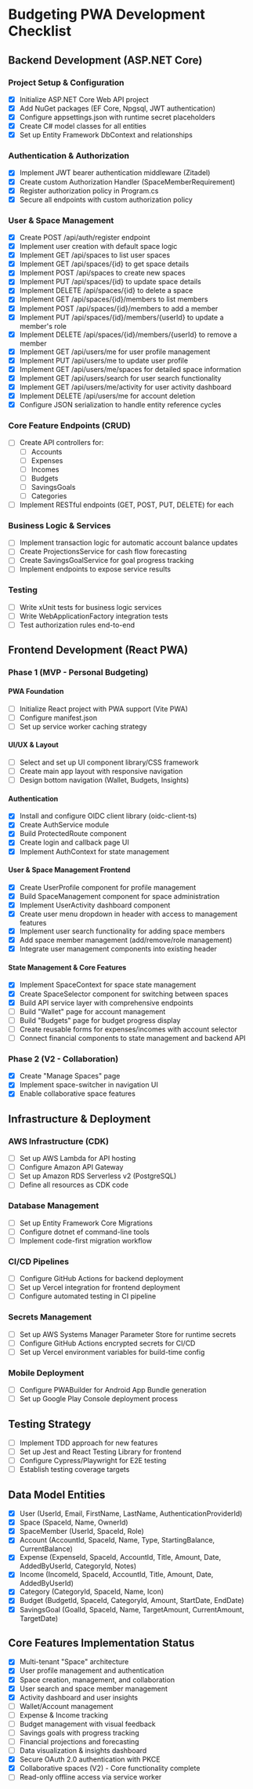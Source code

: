 # Budgeting PWA Development Checklist

## Backend Development (ASP.NET Core)

### Project Setup & Configuration
- [x] Initialize ASP.NET Core Web API project
- [x] Add NuGet packages (EF Core, Npgsql, JWT authentication)
- [x] Configure appsettings.json with runtime secret placeholders
- [x] Create C# model classes for all entities
- [x] Set up Entity Framework DbContext and relationships

### Authentication & Authorization
- [x] Implement JWT bearer authentication middleware (Zitadel)
- [x] Create custom Authorization Handler (SpaceMemberRequirement)
- [x] Register authorization policy in Program.cs
- [x] Secure all endpoints with custom authorization policy

### User & Space Management
- [x] Create POST /api/auth/register endpoint
- [x] Implement user creation with default space logic
- [x] Implement GET /api/spaces to list user spaces
- [x] Implement GET /api/spaces/{id} to get space details
- [x] Implement POST /api/spaces to create new spaces
- [x] Implement PUT /api/spaces/{id} to update space details
- [x] Implement DELETE /api/spaces/{id} to delete a space
- [x] Implement GET /api/spaces/{id}/members to list members
- [x] Implement POST /api/spaces/{id}/members to add a member
- [x] Implement PUT /api/spaces/{id}/members/{userId} to update a member's role
- [x] Implement DELETE /api/spaces/{id}/members/{userId} to remove a member
- [x] Implement GET /api/users/me for user profile management
- [x] Implement PUT /api/users/me to update user profile
- [x] Implement GET /api/users/me/spaces for detailed space information
- [x] Implement GET /api/users/search for user search functionality
- [x] Implement GET /api/users/me/activity for user activity dashboard
- [x] Implement DELETE /api/users/me for account deletion
- [x] Configure JSON serialization to handle entity reference cycles

### Core Feature Endpoints (CRUD)
- [ ] Create API controllers for:
  - [ ] Accounts
  - [ ] Expenses
  - [ ] Incomes
  - [ ] Budgets
  - [ ] SavingsGoals
  - [ ] Categories
- [ ] Implement RESTful endpoints (GET, POST, PUT, DELETE) for each

### Business Logic & Services
- [ ] Implement transaction logic for automatic account balance updates
- [ ] Create ProjectionsService for cash flow forecasting
- [ ] Create SavingsGoalService for goal progress tracking
- [ ] Implement endpoints to expose service results

### Testing
- [ ] Write xUnit tests for business logic services
- [ ] Write WebApplicationFactory integration tests
- [ ] Test authorization rules end-to-end

## Frontend Development (React PWA)

### Phase 1 (MVP - Personal Budgeting)

#### PWA Foundation
- [ ] Initialize React project with PWA support (Vite PWA)
- [ ] Configure manifest.json
- [ ] Set up service worker caching strategy

#### UI/UX & Layout
- [ ] Select and set up UI component library/CSS framework
- [ ] Create main app layout with responsive navigation
- [ ] Design bottom navigation (Wallet, Budgets, Insights)

#### Authentication
- [x] Install and configure OIDC client library (oidc-client-ts)
- [x] Create AuthService module
- [x] Build ProtectedRoute component
- [x] Create login and callback page UI
- [x] Implement AuthContext for state management

#### User & Space Management Frontend
- [x] Create UserProfile component for profile management
- [x] Build SpaceManagement component for space administration
- [x] Implement UserActivity dashboard component
- [x] Create user menu dropdown in header with access to management features
- [x] Implement user search functionality for adding space members
- [x] Add space member management (add/remove/role management)
- [x] Integrate user management components into existing header

#### State Management & Core Features
- [x] Implement SpaceContext for space state management
- [x] Create SpaceSelector component for switching between spaces
- [x] Build API service layer with comprehensive endpoints
- [ ] Build "Wallet" page for account management
- [ ] Build "Budgets" page for budget progress display
- [ ] Create reusable forms for expenses/incomes with account selector
- [ ] Connect financial components to state management and backend API

### Phase 2 (V2 - Collaboration)
- [x] Create "Manage Spaces" page
- [x] Implement space-switcher in navigation UI
- [x] Enable collaborative space features

## Infrastructure & Deployment

### AWS Infrastructure (CDK)
- [ ] Set up AWS Lambda for API hosting
- [ ] Configure Amazon API Gateway
- [ ] Set up Amazon RDS Serverless v2 (PostgreSQL)
- [ ] Define all resources as CDK code

### Database Management
- [ ] Set up Entity Framework Core Migrations
- [ ] Configure dotnet ef command-line tools
- [ ] Implement code-first migration workflow

### CI/CD Pipelines
- [ ] Configure GitHub Actions for backend deployment
- [ ] Set up Vercel integration for frontend deployment
- [ ] Configure automated testing in CI pipeline

### Secrets Management
- [ ] Set up AWS Systems Manager Parameter Store for runtime secrets
- [ ] Configure GitHub Actions encrypted secrets for CI/CD
- [ ] Set up Vercel environment variables for build-time config

### Mobile Deployment
- [ ] Configure PWABuilder for Android App Bundle generation
- [ ] Set up Google Play Console deployment process

## Testing Strategy
- [ ] Implement TDD approach for new features
- [ ] Set up Jest and React Testing Library for frontend
- [ ] Configure Cypress/Playwright for E2E testing
- [ ] Establish testing coverage targets

## Data Model Entities
- [x] User (UserId, Email, FirstName, LastName, AuthenticationProviderId)
- [x] Space (SpaceId, Name, OwnerId)
- [x] SpaceMember (UserId, SpaceId, Role)
- [x] Account (AccountId, SpaceId, Name, Type, StartingBalance, CurrentBalance)
- [x] Expense (ExpenseId, SpaceId, AccountId, Title, Amount, Date, AddedByUserId, CategoryId, Notes)
- [x] Income (IncomeId, SpaceId, AccountId, Title, Amount, Date, AddedByUserId)
- [x] Category (CategoryId, SpaceId, Name, Icon)
- [x] Budget (BudgetId, SpaceId, CategoryId, Amount, StartDate, EndDate)
- [x] SavingsGoal (GoalId, SpaceId, Name, TargetAmount, CurrentAmount, TargetDate)

## Core Features Implementation Status
- [x] Multi-tenant "Space" architecture
- [x] User profile management and authentication
- [x] Space creation, management, and collaboration
- [x] User search and space member management
- [x] Activity dashboard and user insights
- [ ] Wallet/Account management
- [ ] Expense & Income tracking
- [ ] Budget management with visual feedback
- [ ] Savings goals with progress tracking
- [ ] Financial projections and forecasting
- [ ] Data visualization & insights dashboard
- [x] Secure OAuth 2.0 authentication with PKCE
- [x] Collaborative spaces (V2) - Core functionality complete
- [ ] Read-only offline access via service worker
